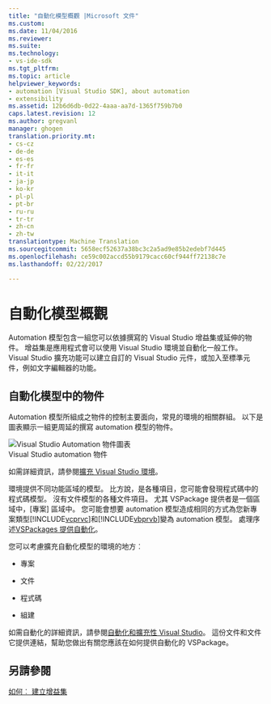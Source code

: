 ```yaml
---
title: "自動化模型概觀 |Microsoft 文件"
ms.custom: 
ms.date: 11/04/2016
ms.reviewer: 
ms.suite: 
ms.technology:
- vs-ide-sdk
ms.tgt_pltfrm: 
ms.topic: article
helpviewer_keywords:
- automation [Visual Studio SDK], about automation
- extensibility
ms.assetid: 12b6d6db-0d22-4aaa-aa7d-1365f759b7b0
caps.latest.revision: 12
ms.author: gregvanl
manager: ghogen
translation.priority.mt:
- cs-cz
- de-de
- es-es
- fr-fr
- it-it
- ja-jp
- ko-kr
- pl-pl
- pt-br
- ru-ru
- tr-tr
- zh-cn
- zh-tw
translationtype: Machine Translation
ms.sourcegitcommit: 5658ecf52637a38bc3c2a5ad9e85b2edebf7d445
ms.openlocfilehash: ce59c002accd55b9179cacc60cf944ff72138c7e
ms.lasthandoff: 02/22/2017

---
```

# <a name="automation-model-overview"></a>自動化模型概觀
Automation 模型包含一組您可以依據撰寫的 Visual Studio 增益集或延伸的物件。 增益集是應用程式會可以使用 Visual Studio 環境並自動化一般工作。 Visual Studio 擴充功能可以建立自訂的 Visual Studio 元件，或加入至標準元件，例如文字編輯器的功能。  
  
## <a name="objects-in-the-automation-model"></a>自動化模型中的物件  
 Automation 模型所組成之物件的控制主要面向，常見的環境的相關群組。 以下是圖表顯示一組更周延的撰寫 automation 模型的物件。  
  
 ![Visual Studio Automation 物件圖表](../../extensibility/internals/media/vsvisualstudioautomationobjectchart.gif "vsVisualStudioAutomationObjectChart")  
Visual Studio automation 物件  
  
 如需詳細資訊，請參閱[擴充 Visual Studio 環境](http://msdn.microsoft.com/Library/4173a963-7ac7-4966-9bb7-e28a9d9f6792)。  
  
 環境提供不同功能區域的模型。 比方說，是各種項目，您可能會發現程式碼中的程式碼模型。 沒有文件模型的各種文件項目。 尤其 VSPackage 提供者是一個區域中，[專案] 區域中。 您可能會想要 automation 模型造成相同的方式為您新專案類型[!INCLUDE[vcprvc](../../code-quality/includes/vcprvc_md.md)]和[!INCLUDE[vbprvb](../../code-quality/includes/vbprvb_md.md)]變為 automation 模型。 處理序述[VSPackages 提供自動化](../../extensibility/internals/providing-automation-for-vspackages.md)。  
  
 您可以考慮擴充自動化模型的環境的地方︰  
  
-   專案  
  
-   文件  
  
-   程式碼  
  
-   組建  
  
 如需自動化的詳細資訊，請參閱[自動化和擴充性 Visual Studio](http://msdn.microsoft.com/Library/f71a2253-3e68-4e5e-9a18-edbba816caf6)。 這份文件和文件它提供連結，幫助您做出有關您應該在如何提供自動化的 VSPackage。  
  
## <a name="see-also"></a>另請參閱  
 [如何︰ 建立增益集](http://msdn.microsoft.com/Library/50be56d2-e3a5-4cd2-8569-2a0666b268ce)
